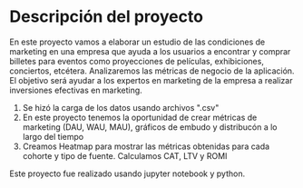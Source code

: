 # Descripción del proyecto  
En este proyecto vamos a elaborar un estudio de las condiciones de marketing en una empresa que ayuda a los usuarios a encontrar y comprar billetes para eventos como proyecciones de películas, exhibiciones, conciertos, etcétera. Analizaremos las métricas de negocio de la aplicación. El objetivo será ayudar a los expertos en marketing de la empresa a realizar inversiones efectivas en marketing.

1. Se hizó la carga de los datos usando archivos ".csv"
2. En este proyecto tenemos la oportunidad de crear métricas de marketing (DAU, WAU, MAU), gráficos de embudo y distribucón a lo largo del tiempo
3. Creamos Heatmap para mostrar las métricas obtenidas para cada cohorte y tipo de fuente. Calculamos CAT, LTV y ROMI

Este proyecto fue realizado usando jupyter notebook y python.